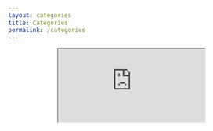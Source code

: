 ```yaml
---
layout: categories
title: Categories
permalink: /categories
---
```


<div style="text-align: center">
  <iframe src="https://docs.google.com/spreadsheets/d/e/2PACX-1vSHMibab_NyqB2SqTodj9OQxUBsicpFr6vvi7I8ZSo4vZcvFdmRdPDls5HuvkcMiarD82hd6V78jjpO/pubhtml?gid=1922697867&amp;single=true&amp;widget=true&amp;headers=false"</iframe>
</div>

